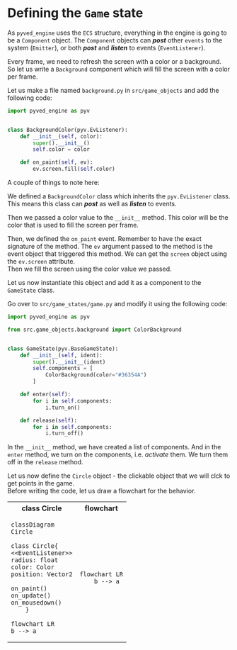 # Defining the `Game` state

As `pyved_engine` uses the `ECS` structure, everything in the engine is going
to be a `Component` object. The `Component` objects can **_post_** other `events` to the system (`Emitter`),
or both **_post_** and **_listen_** to events (`EventListener`).

Every frame, we need to refresh the screen with a color or a background.
So let us write a `Background` component which will fill the screen
with a color per frame.

Let us make a file named `background.py` in `src/game_objects` and
add the following code:

```python
import pyved_engine as pyv


class BackgroundColor(pyv.EvListener):
    def __init__(self, color):
        super().__init__()
        self.color = color

    def on_paint(self, ev):
        ev.screen.fill(self.color)

```

A couple of things to note here:

We defined a `BackgroundColor` class which inherits the `pyv.EvListener`
class. This means this class can **_post_** as well as **_listen_** to events.

Then we passed a color value to the `__init__` method. This color
will be the color that is used to fill the screen per frame.

Then, we defined the `on_paint` event. Remember to have the exact
signature of the method. The `ev` argument passed to the method is
the event object that triggered this method. We can get the `screen`
object using the `ev.screen` attribute.<br>
Then we fill the screen using the color value we passed.

Let us now instantiate this object and add it as a component to
the `GameState` class.

Go over to `src/game_states/game.py` and modify it using the following code:

```python
import pyved_engine as pyv

from src.game_objects.background import ColorBackground


class GameState(pyv.BaseGameState):
    def __init__(self, ident):
        super().__init__(ident)
        self.components = [
            ColorBackground(color="#36354A")
        ]

    def enter(self):
        for i in self.components:
            i.turn_on()

    def release(self):
        for i in self.components:
            i.turn_off()
```

In the `__init__` method, we have created a list of components.
And in the `enter` method, we turn on the components, i.e. *activate*
them. We turn them off in the `release` method.

Let us now define the `Circle` object - the clickable object
that we will clck to get points in the game.<br>
Before writing the code, let us draw a flowchart for the behavior.

<div align="center">
<table width="100%">
<tr>
<th>class Circle</th>
<th>flowchart</th>
</tr>
<tr>
<td>

```mermaid
classDiagram
Circle

class Circle{
<<EventListener>>
radius: float
color: Color
position: Vector2

on_paint()
on_update()
on_mousedown()
    }

flowchart LR
b --> a
```
</td>
<td>

```mermaid
flowchart LR
    b --> a
```

</td>
</tr>
</table>


</div>

